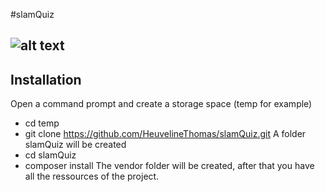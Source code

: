 #slamQuiz
## ![alt text](C:\HT\symfony\slamQuiz\assets\screenshot_home.png)
## Installation
Open a command prompt and create a storage space (temp for example)
* cd temp
* git clone https://github.com/HeuvelineThomas/slamQuiz.git
A folder slamQuiz will be created
* cd slamQuiz
* composer install
The vendor folder will be created, after that you have all the ressources of the project.
